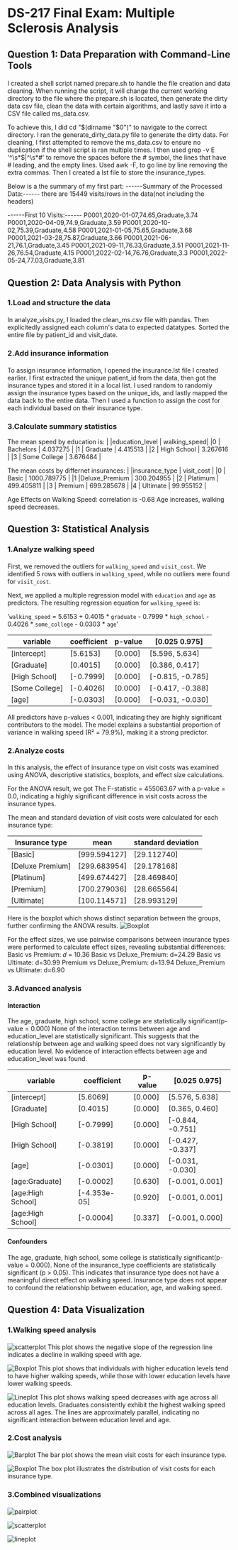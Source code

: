 # DS-217 Final Exam: Multiple Sclerosis Analysis
## Question 1: Data Preparation with Command-Line Tools
####
I created a shell script named prepare.sh to handle the file creation and data cleaning. When running the script, it will change the current working directory to the file where the prepare.sh is located, then generate the dirty data csv file, clean the data with certain algorithms, and lastly save it into a CSV file called ms_data.csv.

To achieve this, I did cd "$(dirname "$0")" to navigate to the correct directory. I ran the generate_dirty_data.py file to generate the dirty data. For cleaning, I first attempted to remove the ms_data.csv to ensure no duplication if the shell script is ran multiple times. I then used grep -v E '^\s*$|^\s*#' to remove the spaces before the # symbol, the lines that have # leading, and the empty lines. Used awk -F, to go line by line removing the extra commas. Then I created a lst file to store the insurance_types. 

Below is a the summary of my first part:
------Summary of the Processed Data:------
there are 15449 visits/rows in the data(not including the headers)

------First 10 Visits:------
P0001,2020-01-07,74.65,Graduate,3.74
P0001,2020-04-09,74.9,Graduate,3.59
P0001,2020-10-02,75.39,Graduate,4.58
P0001,2021-01-05,75.65,Graduate,3.68
P0001,2021-03-28,75.87,Graduate,3.66
P0001,2021-06-21,76.1,Graduate,3.45
P0001,2021-09-11,76.33,Graduate,3.51
P0001,2021-11-26,76.54,Graduate,4.15
P0001,2022-02-14,76.76,Graduate,3.3
P0001,2022-05-24,77.03,Graduate,3.81


## Question 2: Data Analysis with Python
### 1.Load and structure the data
####
In analyze_visits.py, I loaded the clean_ms.csv file with pandas. Then explicitedly assigned each column's data to expected datatypes. Sorted the entire file by patient_id and visit_date. 

### 2.Add insurance information
####
To assign insurance information, I opened the insurance.lst file I created earlier. I first extracted the unique patient_id from the data, then got the insurance types and stored it in a local list. I used random to randomly assign the insurance types based on the unique_ids, and lastly mapped the data back to the entire data. Then I used a function to assign the cost for each individual based on their insurance type.

### 3.Calculate summary statistics
The mean speed by education is:
|  |education_level   |   walking_speed|
|0 |     Bachelors    |   4.037275     |
|1 |      Graduate    |   4.415513     |
|2 |   High School    |   3.267616     |
|3 |  Some College    |   3.676484     |

The mean costs by differnet insurances:
|  |insurance_type   |   visit_cost      |
|0 |     Basic       |   1000.789775     |
|1 |Deluxe_Premium   |   300.204955      |
|2 |   Platimum      |   499.405811      |
|3 |  Premium        |   699.285678      |
|4 |  Ultimate       |   99.955152       |

Age Effects on Walking Speed:
correlation is -0.68
Age increases, walking speed decreases.

## Question 3: Statistical Analysis
### 1.Analyze walking speed
####
First, we removed the outliers for `walking_speed` and `visit_cost`. We identified 5 rows with outliers in `walking_speed`, while no outliers were found for `visit_cost`.

Next, we applied a multiple regression model with `education` and `age` as predictors. The resulting regression equation for `walking_speed` is:

'`walking_speed` = 5.6153 + 0.4015 * `graduate` - 0.7999 * `high_school` - 0.4026 * `some_college` - 0.0303 * `age`'

| variable | coefficient | p-value | [0.025 0.975] |
|-------------|-----------|----------------|---------------|
| [intercept]| [5.6153] | [0.000]   | [5.596, 5.634]   |
| [Graduate]| [0.4015] | [0.000]   | [0.386, 0.417]   |
| [High School]| [-0.7999] | [0.000]   | [-0.815, -0.785]   |
| [Some College]| [-0.4026] | [0.000]   | [-0.417, -0.388]   | 
| [age]| [-0.0303] | [0.000]  | [-0.031, -0.030] |

All predictors have p-values < 0.001, indicating they are highly significant contributors to the model. The model explains a substantial proportion of variance in walking speed (R² = 79.9%), making it a strong predictor.

### 2.Analyze costs
####
In this analysis, the effect of insurance type on visit costs was examined using ANOVA, descriptive statistics, boxplots, and effect size calculations.

For the ANOVA result, we got The F-statistic = 455063.67 with a p-value = 0.0, indicating a highly significant difference in visit costs across the insurance types.

The mean and standard deviation of visit costs were calculated for each insurance type:

| Insurance type | mean | standard deviation |
|-------------|-----------|----------------|
| [Basic]| [999.594127] | [29.112740]   |
| [Deluxe Premium]| [299.683954] | [29.178168]   |
| [Platinum]| [499.674427] | [28.469840]   |
| [Premium]| [700.279036] | [28.665564]   |
| [Ultimate]| [100.114571] | [28.993129]  |

Here is the boxplot which shows distinct separation between the groups, further confirming the ANOVA results.
![Boxplot](Boxplot_c.png)

For the effect sizes, we use pairwise comparisons between insurance types were performed to calculate effect sizes, revealing substantial differences:
Basic vs Premium: 𝑑 = 10.36
Basic vs Deluxe_Premium: d=24.29
Basic vs Ultimate: d=30.99
Premium vs Deluxe_Premium: d=13.94
Deluxe_Premium vs Ultimate: d=6.90

### 3.Advanced analysis
#### Interaction
The age, graduate, high school, some college are statistically significant(p-value = 0.000)
None of the interaction terms between age and education_level are statistically significant. This suggests that the relationship between age and walking speed does not vary significantly by education level. No evidence of interaction effects between age and education_level was found.

| variable | coefficient | p-value | [0.025 0.975] |
|-------------|-----------|----------------|---------------|
| [intercept]| [5.6069] | [0.000]   | [5.576, 5.638]   |
| [Graduate]| [0.4015] | [0.000]   | [0.365, 0.460]   |
| [High School]| [-0.7999] | [0.000]   | [-0.844, -0.751]   |
| [High School]| [-0.3819] | [0.000]   | [-0.427, -0.337]   | 
| [age]| [-0.0301] | [0.000]  | [-0.031, -0.030] |
| [age:Graduate]| [-0.0002] | [0.630]  | [-0.001, 0.001] |
| [age:High School]| [-4.353e-05] | [0.920]  | [-0.001, 0.001] |
| [age:High School]| [-0.0004] | [0.337]  | [-0.001, 0.000] |

#### Confounders
The age, graduate, high school, some college is statistically significant(p-value = 0.000).
None of the insurance_type coefficients are statistically significant (p > 0.05).
This indicates that insurance type does not have a meaningful direct effect on walking speed. Insurance type does not appear to confound the relationship between education, age, and walking speed.
## Question 4: Data Visualization
### 1.Walking speed analysis
####
![scatterplot](scatterplot.png)
This plot shows the negative slope of the regression line indicates a decline in walking speed with age.

![Boxplot](Boxplot.png)
This plot shows that individuals with higher education levels tend to have higher walking speeds, while those with lower education levels have lower walking speeds.

![Lineplot](Lineplot.png)
This plot shows walking speed decreases with age across all education levels. Graduates consistently exhibit the highest walking speed across all ages. The lines are approximately parallel, indicating no significant interaction between education level and age.


### 2.Cost analysis
####
![Barplot](Barplot2.png)
The bar plot shows the mean visit costs for each insurance type.

![Boxplot](Boxplot2.png)
The box plot illustrates the distribution of visit costs for each insurance type.

### 3.Combined visualizations
####
![pairplot](pairplot.png)

![scatterplot](scatterplot3.png)


![lineplot](lineplot3.png)




